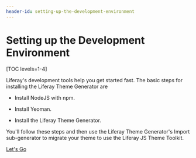 ```yaml
---
header-id: setting-up-the-development-environment
---
```


# Setting up the Development Environment

[TOC levels=1-4]

Liferay's development tools help you get started fast. The basic steps for
installing the Liferay Theme Generator are

* Install NodeJS with npm. 

* Install Yeoman. 

* Install the Liferay Theme Generator.

You'll follow these steps and then use the Liferay Theme Generator's Import 
sub-generator to migrate your theme to use the Liferay JS Theme Toolkit. 

<a class="go-link btn btn-primary" href="/develop/tutorials/-/knowledge_base/7-2/installing-the-liferay-theme-generator-to-import-a-6-2-theme">Let's Go<span class="icon-circle-arrow-right"></span></a>